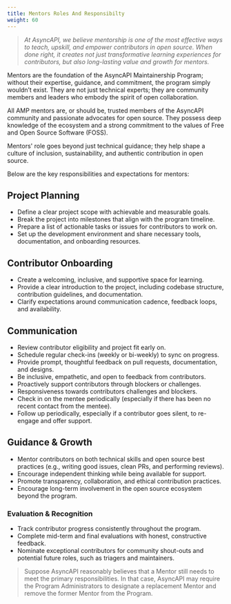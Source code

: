 ```yaml
---
title: Mentors Roles And Responsibilty
weight: 60
---
```


> _At AsyncAPI, we believe mentorship is one of the most effective ways to teach, upskill, and empower contributors in open source. When done right, it creates not just transformative learning experiences for contributors, but also long-lasting value and growth for mentors._

Mentors are the foundation of the AsyncAPI Maintainership Program; without their expertise, guidance, and commitment, the program simply wouldn’t exist. They are not just technical experts; they are community members and leaders who embody the spirit of open collaboration.

All AMP mentors are, or should be, trusted members of the AsyncAPI community and passionate advocates for open source. They possess deep knowledge of the ecosystem and a strong commitment to the values of Free and Open Source Software (FOSS).

Mentors' role goes beyond just technical guidance; they help shape a culture of inclusion, sustainability, and authentic contribution in open source.

Below are the key responsibilities and expectations for mentors:

## Project Planning

- Define a clear project scope with achievable and measurable goals.
- Break the project into milestones that align with the program timeline.
- Prepare a list of actionable tasks or issues for contributors to work on.
- Set up the development environment and share necessary tools, documentation, and onboarding resources.

## Contributor Onboarding

- Create a welcoming, inclusive, and supportive space for learning.
- Provide a clear introduction to the project, including codebase structure, contribution guidelines, and documentation.
- Clarify expectations around communication cadence, feedback loops, and availability.

## Communication

- Review contributor eligibility and project fit early on.
- Schedule regular check-ins (weekly or bi-weekly) to sync on progress.
- Provide prompt, thoughtful feedback on pull requests, documentation, and designs.
- Be inclusive, empathetic, and open to feedback from contributors.
- Proactively support contributors through blockers or challenges.
- Responsiveness towards contributors challenges and blockers.
- Check in on the mentee periodically (especially if there has been no recent contact from the mentee).
- Follow up periodically, especially if a contributor goes silent, to re-engage and offer support.

## Guidance & Growth

- Mentor contributors on both technical skills and open source best practices (e.g., writing good issues, clean PRs, and performing reviews).
- Encourage independent thinking while being available for support.
- Promote transparency, collaboration, and ethical contribution practices.
- Encourage long-term involvement in the open source ecosystem beyond the program.

### Evaluation & Recognition

- Track contributor progress consistently throughout the program.
- Complete mid-term and final evaluations with honest, constructive feedback.
- Nominate exceptional contributors for community shout-outs and potential future roles, such as triagers and maintainers.

> Suppose AsyncAPI reasonably believes that a Mentor still needs to meet the primary responsibilities. In that case, AsyncAPI may require the Program Administrators to designate a replacement Mentor and remove the former Mentor from the Program.